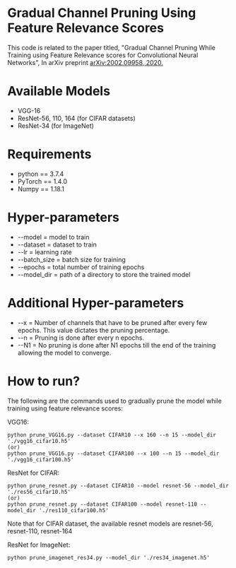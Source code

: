 # Gradual Channel Pruning Using Feature Relevance Scores
This code is related to the paper titled, "Gradual Channel Pruning While Training using Feature Relevance scores for Convolutional Neural Networks", In arXiv preprint [arXiv:2002.09958, 2020.](https://arxiv.org/pdf/2002.09958.pdf) 

# Available Models
* VGG-16
* ResNet-56, 110, 164 (for CIFAR datasets)
* ResNet-34 (for ImageNet)

# Requirements
* python  == 3.7.4
* PyTorch == 1.4.0
* Numpy   == 1.18.1

# Hyper-parameters
* --model      = model to train
* --dataset    = dataset to train
* --lr         = learning rate
* --batch_size = batch size for training
* --epochs     = total number of training epochs
* --model_dir  = path of a directory to store the trained model

# Additional Hyper-parameters
* --x  = Number of channels that have to be pruned after every few epochs. This value dictates the pruning percentage.
* --n  = Pruning is done after every n epochs.
* --N1 = No pruning is done after N1 epochs till the end of the training allowing the model to converge.

# How to run?
The following are the commands used to gradually prune the model while training using feature relevance scores:

VGG16:
```
python prune_VGG16.py --dataset CIFAR10 --x 160 --n 15 --model_dir './vgg16_cifar10.h5'
(or)
python prune_VGG16.py --dataset CIFAR100 --x 100 --n 15 --model_dir './vgg16_cifar100.h5'
```

ResNet for CIFAR:
```
python prune_resnet.py --dataset CIFAR10 --model resnet-56 --model_dir './res56_cifar10.h5'
(or)
python prune_resnet.py --dataset CIFAR100 --model resnet-110 --model_dir './res110_cifar100.h5'
```
Note that for CIFAR dataset, the available resnet models are resnet-56, resnet-110, resnet-164

ResNet for ImageNet:
```
python prune_imagenet_res34.py --model_dir './res34_imagenet.h5' 
```
